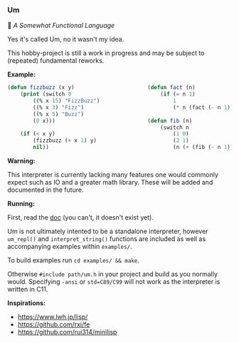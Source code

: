 ### Um

:city_sunrise: <i>A Somewhat Functional Language</i>

Yes it's called Um, no it wasn't my idea.

This hobby-project is still a work in progress and may be subject to (repeated) fundamental reworks.

**Example:**

```lisp
(defun fizzbuzz (x y)                       (defun fact (n)
    (print (switch 0                            (if (= n 1)
        ((% x 15) "FizzBuzz")                       1
        ((% x 3) "Fizz")                            (* n (fact (- n 1)))))
        ((% x 5) "Buzz")
        (0 x)))                             (defun fib (n)
                                                (switch n
    (if (< x y)                                     (1 0)
        (fizzbuzz (+ x 1) y)                        (2 1)
        nil))                                       (n (+ (fib (- n 1)) (fib (- n 2))))))
```

**Warning:**

This interpreter is currently lacking many features one would commonly expect such as IO and a greater math library. These will be added and documented in the future.

**Running:**

First, read the [doc]() (you can't, it doesn't exist yet).

Um is not ultimately intented to be a standalone interpreter, however `um_repl()` and `interpret_string()` functions are included as well as accompanying examples within `examples/`.

To build examples run `cd examples/ && make`.

Otherwise `#include path/um.h` in your project and build as you normally would. Specifying `-ansi` or `std=C89/C99` will not work as the interpreter is written in C11.

**Inspirations:**

-   https://www.lwh.jp/lisp/
-   https://github.com/rxi/fe
-   https://github.com/rui314/minilisp
